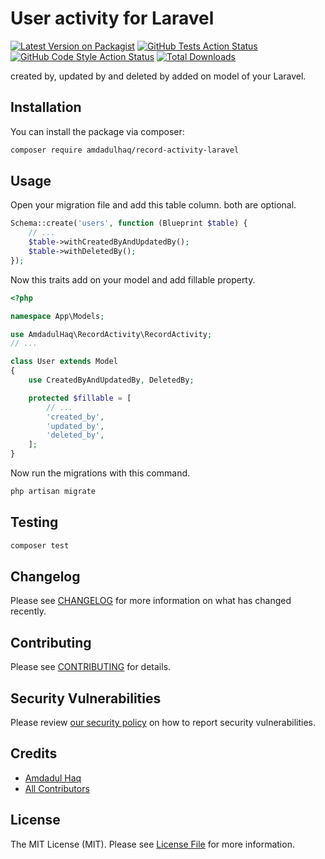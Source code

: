 # User activity for Laravel

[![Latest Version on Packagist](https://img.shields.io/packagist/v/amdadulhaq/record-activity-laravel.svg?style=flat-square)](https://packagist.org/packages/amdadulhaq/record-activity-laravel)
[![GitHub Tests Action Status](https://img.shields.io/github/actions/workflow/status/amdad121/record-activity-laravel/run-tests.yml?branch=main&label=tests&style=flat-square)](https://github.com/amdad121/record-activity-laravel/actions?query=workflow%3Arun-tests+branch%3Amain)
[![GitHub Code Style Action Status](https://img.shields.io/github/actions/workflow/status/amdad121/record-activity-laravel/fix-php-code-style-issues.yml?branch=main&label=code%20style&style=flat-square)](https://github.com/amdad121/record-activity-laravel/actions?query=workflow%3A"Fix+PHP+code+style+issues"+branch%3Amain)
[![Total Downloads](https://img.shields.io/packagist/dt/amdadulhaq/record-activity-laravel.svg?style=flat-square)](https://packagist.org/packages/amdadulhaq/record-activity-laravel)

created by, updated by and deleted by added on model of your Laravel.

## Installation

You can install the package via composer:

```bash
composer require amdadulhaq/record-activity-laravel
```

## Usage

Open your migration file and add this table column. both are optional.

```php
Schema::create('users', function (Blueprint $table) {
    // ...
    $table->withCreatedByAndUpdatedBy();
    $table->withDeletedBy();
});
```

Now this traits add on your model and add fillable property.

```php
<?php

namespace App\Models;

use AmdadulHaq\RecordActivity\RecordActivity;
// ...

class User extends Model
{
    use CreatedByAndUpdatedBy, DeletedBy;

    protected $fillable = [
        // ...
        'created_by',
        'updated_by',
        'deleted_by',
    ];
}
```

Now run the migrations with this command.

```bash
php artisan migrate
```

## Testing

```bash
composer test
```

## Changelog

Please see [CHANGELOG](CHANGELOG.md) for more information on what has changed recently.

## Contributing

Please see [CONTRIBUTING](CONTRIBUTING.md) for details.

## Security Vulnerabilities

Please review [our security policy](../../security/policy) on how to report security vulnerabilities.

## Credits

-   [Amdadul Haq](https://github.com/amdad121)
-   [All Contributors](../../contributors)

## License

The MIT License (MIT). Please see [License File](LICENSE.md) for more information.
